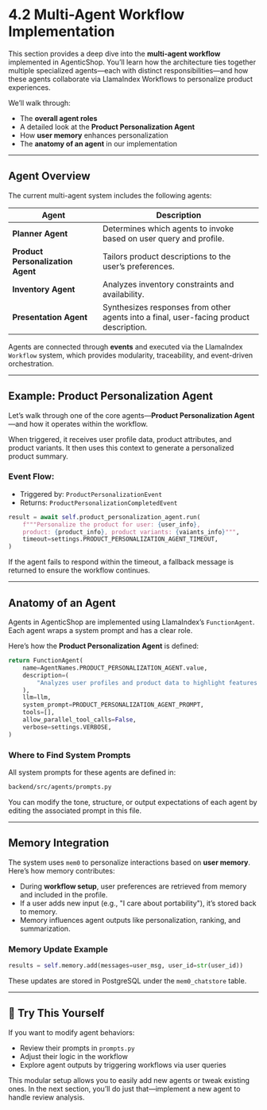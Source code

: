 # 4.2 Multi-Agent Workflow Implementation

This section provides a deep dive into the **multi-agent workflow** implemented in AgenticShop. You’ll learn how the architecture ties together multiple specialized agents—each with distinct responsibilities—and how these agents collaborate via LlamaIndex Workflows to personalize product experiences.

We’ll walk through:

- The **overall agent roles**
- A detailed look at the **Product Personalization Agent**
- How **user memory** enhances personalization
- The **anatomy of an agent** in our implementation

---

## Agent Overview

The current multi-agent system includes the following agents:

| Agent                    | Description                                                                                 |
|-------------------------|---------------------------------------------------------------------------------------------|
| **Planner Agent**       | Determines which agents to invoke based on user query and profile.                          |
| **Product Personalization Agent** | Tailors product descriptions to the user’s preferences.                            |
| **Inventory Agent**     | Analyzes inventory constraints and availability.                                            |
| **Presentation Agent**  | Synthesizes responses from other agents into a final, user-facing product description.      |

Agents are connected through **events** and executed via the LlamaIndex `Workflow` system, which provides modularity, traceability, and event-driven orchestration.

---

##  Example: Product Personalization Agent

Let’s walk through one of the core agents—**Product Personalization Agent**—and how it operates within the workflow.

When triggered, it receives user profile data, product attributes, and product variants. It then uses this context to generate a personalized product summary.

### Event Flow:
- Triggered by: `ProductPersonalizationEvent`
- Returns: `ProductPersonalizationCompletedEvent`

```python
result = await self.product_personalization_agent.run(
    f"""Personalize the product for user: {user_info},
    product: {product_info}, product variants: {vaiants_info}""",
    timeout=settings.PRODUCT_PERSONALIZATION_AGENT_TIMEOUT,
)
```

If the agent fails to respond within the timeout, a fallback message is returned to ensure the workflow continues.

---

## Anatomy of an Agent

Agents in AgenticShop are implemented using LlamaIndex’s `FunctionAgent`. Each agent wraps a system prompt and has a clear role.

Here’s how the **Product Personalization Agent** is defined:

```python
return FunctionAgent(
    name=AgentNames.PRODUCT_PERSONALIZATION_AGENT.value,
    description=(
        "Analyzes user profiles and product data to highlight features most relevant to individual preferences."
    ),
    llm=llm,
    system_prompt=PRODUCT_PERSONALIZATION_AGENT_PROMPT,
    tools=[],
    allow_parallel_tool_calls=False,
    verbose=settings.VERBOSE,
)
```

### Where to Find System Prompts

All system prompts for these agents are defined in:

```bash
backend/src/agents/prompts.py
```

You can modify the tone, structure, or output expectations of each agent by editing the associated prompt in this file.

---

## Memory Integration

The system uses `mem0` to personalize interactions based on **user memory**. Here’s how memory contributes:

- During **workflow setup**, user preferences are retrieved from memory and included in the profile.
- If a user adds new input (e.g., "I care about portability"), it’s stored back to memory.
- Memory influences agent outputs like personalization, ranking, and summarization.

### Memory Update Example

```python
results = self.memory.add(messages=user_msg, user_id=str(user_id))
```

These updates are stored in PostgreSQL under the `mem0_chatstore` table.

---

## 🧪 Try This Yourself

If you want to modify agent behaviors:

- Review their prompts in `prompts.py`
- Adjust their logic in the workflow
- Explore agent outputs by triggering workflows via user queries

This modular setup allows you to easily add new agents or tweak existing ones. In the next section, you’ll do just that—implement a new agent to handle review analysis.
